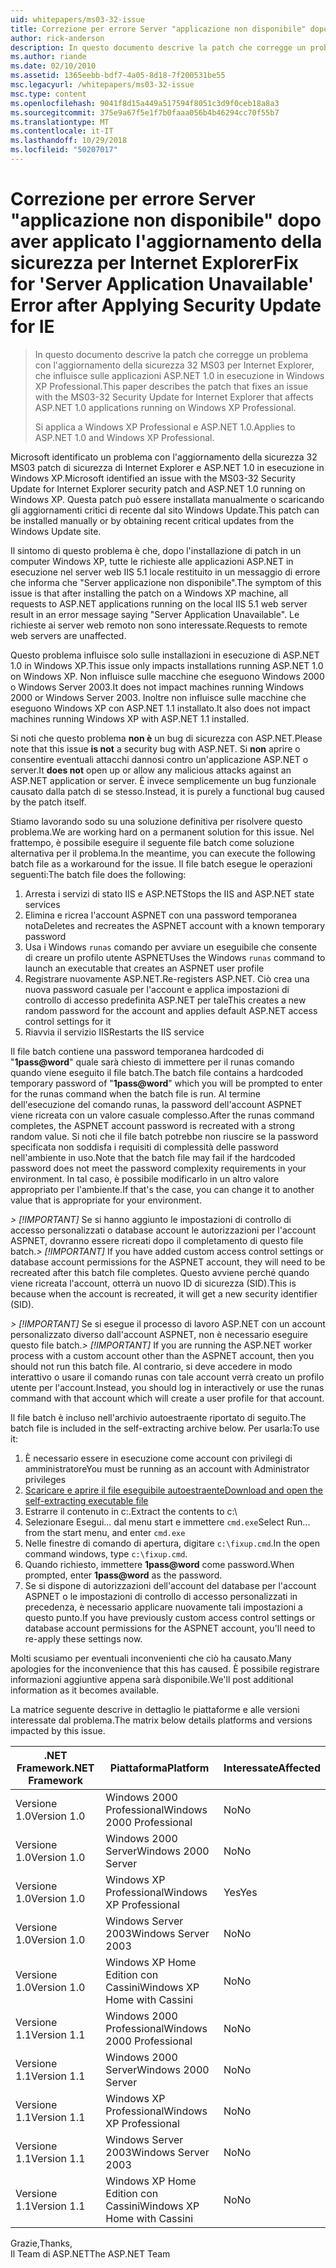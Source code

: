 ```yaml
---
uid: whitepapers/ms03-32-issue
title: Correzione per errore Server "applicazione non disponibile" dopo aver applicato l'aggiornamento della sicurezza per IE | Microsoft Docs
author: rick-anderson
description: In questo documento descrive la patch che corregge un problema con l'aggiornamento della sicurezza 32 MS03 per Internet Explorer, che influisce sulle applicazioni ASP.NET 1.0 in esecuzione nell'elemento di lavoro...
ms.author: riande
ms.date: 02/10/2010
ms.assetid: 1365eebb-bdf7-4a05-8d18-7f200531be55
msc.legacyurl: /whitepapers/ms03-32-issue
msc.type: content
ms.openlocfilehash: 9041f8d15a449a517594f8051c3d9f0ceb18a8a3
ms.sourcegitcommit: 375e9a67f5e1f7b0faaa056b4b46294cc70f55b7
ms.translationtype: MT
ms.contentlocale: it-IT
ms.lasthandoff: 10/29/2018
ms.locfileid: "50207017"
---
```

<a name="fix-for-server-application-unavailable-error-after-applying-security-update-for-ie"></a><span data-ttu-id="d00ec-103">Correzione per errore Server "applicazione non disponibile" dopo aver applicato l'aggiornamento della sicurezza per Internet Explorer</span><span class="sxs-lookup"><span data-stu-id="d00ec-103">Fix for 'Server Application Unavailable' Error after Applying Security Update for IE</span></span>
====================
> <span data-ttu-id="d00ec-104">In questo documento descrive la patch che corregge un problema con l'aggiornamento della sicurezza 32 MS03 per Internet Explorer, che influisce sulle applicazioni ASP.NET 1.0 in esecuzione in Windows XP Professional.</span><span class="sxs-lookup"><span data-stu-id="d00ec-104">This paper describes the patch that fixes an issue with the MS03-32 Security Update for Internet Explorer that affects ASP.NET 1.0 applications running on Windows XP Professional.</span></span>
> 
> <span data-ttu-id="d00ec-105">Si applica a Windows XP Professional e ASP.NET 1.0.</span><span class="sxs-lookup"><span data-stu-id="d00ec-105">Applies to ASP.NET 1.0 and Windows XP Professional.</span></span>


<span data-ttu-id="d00ec-106">Microsoft identificato un problema con l'aggiornamento della sicurezza 32 MS03 patch di sicurezza di Internet Explorer e ASP.NET 1.0 in esecuzione in Windows XP.</span><span class="sxs-lookup"><span data-stu-id="d00ec-106">Microsoft identified an issue with the MS03-32 Security Update for Internet Explorer security patch and ASP.NET 1.0 running on Windows XP.</span></span> <span data-ttu-id="d00ec-107">Questa patch può essere installata manualmente o scaricando gli aggiornamenti critici di recente dal sito Windows Update.</span><span class="sxs-lookup"><span data-stu-id="d00ec-107">This patch can be installed manually or by obtaining recent critical updates from the Windows Update site.</span></span>

<span data-ttu-id="d00ec-108">Il sintomo di questo problema è che, dopo l'installazione di patch in un computer Windows XP, tutte le richieste alle applicazioni ASP.NET in esecuzione nel server web IIS 5.1 locale restituito in un messaggio di errore che informa che "Server applicazione non disponibile".</span><span class="sxs-lookup"><span data-stu-id="d00ec-108">The symptom of this issue is that after installing the patch on a Windows XP machine, all requests to ASP.NET applications running on the local IIS 5.1 web server result in an error message saying "Server Application Unavailable".</span></span> <span data-ttu-id="d00ec-109">Le richieste ai server web remoto non sono interessate.</span><span class="sxs-lookup"><span data-stu-id="d00ec-109">Requests to remote web servers are unaffected.</span></span>

<span data-ttu-id="d00ec-110">Questo problema influisce solo sulle installazioni in esecuzione di ASP.NET 1.0 in Windows XP.</span><span class="sxs-lookup"><span data-stu-id="d00ec-110">This issue only impacts installations running ASP.NET 1.0 on Windows XP.</span></span> <span data-ttu-id="d00ec-111">Non influisce sulle macchine che eseguono Windows 2000 o Windows Server 2003.</span><span class="sxs-lookup"><span data-stu-id="d00ec-111">It does not impact machines running Windows 2000 or Windows Server 2003.</span></span> <span data-ttu-id="d00ec-112">Inoltre non influisce sulle macchine che eseguono Windows XP con ASP.NET 1.1 installato.</span><span class="sxs-lookup"><span data-stu-id="d00ec-112">It also does not impact machines running Windows XP with ASP.NET 1.1 installed.</span></span>

<span data-ttu-id="d00ec-113">Si noti che questo problema **non è** un bug di sicurezza con ASP.NET.</span><span class="sxs-lookup"><span data-stu-id="d00ec-113">Please note that this issue **is not** a security bug with ASP.NET.</span></span> <span data-ttu-id="d00ec-114">Si **non** aprire o consentire eventuali attacchi dannosi contro un'applicazione ASP.NET o server.</span><span class="sxs-lookup"><span data-stu-id="d00ec-114">It **does not** open up or allow any malicious attacks against an ASP.NET application or server.</span></span> <span data-ttu-id="d00ec-115">È invece semplicemente un bug funzionale causato dalla patch di se stesso.</span><span class="sxs-lookup"><span data-stu-id="d00ec-115">Instead, it is purely a functional bug caused by the patch itself.</span></span>

<span data-ttu-id="d00ec-116">Stiamo lavorando sodo su una soluzione definitiva per risolvere questo problema.</span><span class="sxs-lookup"><span data-stu-id="d00ec-116">We are working hard on a permanent solution for this issue.</span></span> <span data-ttu-id="d00ec-117">Nel frattempo, è possibile eseguire il seguente file batch come soluzione alternativa per il problema.</span><span class="sxs-lookup"><span data-stu-id="d00ec-117">In the meantime, you can execute the following batch file as a workaround for the issue.</span></span> <span data-ttu-id="d00ec-118">Il file batch esegue le operazioni seguenti:</span><span class="sxs-lookup"><span data-stu-id="d00ec-118">The batch file does the following:</span></span>

1. <span data-ttu-id="d00ec-119">Arresta i servizi di stato IIS e ASP.NET</span><span class="sxs-lookup"><span data-stu-id="d00ec-119">Stops the IIS and ASP.NET state services</span></span>
2. <span data-ttu-id="d00ec-120">Elimina e ricrea l'account ASPNET con una password temporanea nota</span><span class="sxs-lookup"><span data-stu-id="d00ec-120">Deletes and recreates the ASPNET account with a known temporary password</span></span>
3. <span data-ttu-id="d00ec-121">Usa i Windows `runas` comando per avviare un eseguibile che consente di creare un profilo utente ASPNET</span><span class="sxs-lookup"><span data-stu-id="d00ec-121">Uses the Windows `runas` command to launch an executable that creates an ASPNET user profile</span></span>
4. <span data-ttu-id="d00ec-122">Registrare nuovamente ASP.NET.</span><span class="sxs-lookup"><span data-stu-id="d00ec-122">Re-registers ASP.NET.</span></span> <span data-ttu-id="d00ec-123">Ciò crea una nuova password casuale per l'account e applica impostazioni di controllo di accesso predefinita ASP.NET per tale</span><span class="sxs-lookup"><span data-stu-id="d00ec-123">This creates a new random password for the account and applies default ASP.NET access control settings for it</span></span>
5. <span data-ttu-id="d00ec-124">Riavvia il servizio IIS</span><span class="sxs-lookup"><span data-stu-id="d00ec-124">Restarts the IIS service</span></span>

<span data-ttu-id="d00ec-125">Il file batch contiene una password temporanea hardcoded di "<strong>1pass\@word</strong>" quale sarà chiesto di immettere per il runas comando quando viene eseguito il file batch.</span><span class="sxs-lookup"><span data-stu-id="d00ec-125">The batch file contains a hardcoded temporary password of "<strong>1pass\@word</strong>" which you will be prompted to enter for the runas command when the batch file is run.</span></span> <span data-ttu-id="d00ec-126">Al termine dell'esecuzione del comando runas, la password dell'account ASPNET viene ricreata con un valore casuale complesso.</span><span class="sxs-lookup"><span data-stu-id="d00ec-126">After the runas command completes, the ASPNET account password is recreated with a strong random value.</span></span> <span data-ttu-id="d00ec-127">Si noti che il file batch potrebbe non riuscire se la password specificata non soddisfa i requisiti di complessità delle password nell'ambiente in uso.</span><span class="sxs-lookup"><span data-stu-id="d00ec-127">Note that the batch file may fail if the hardcoded password does not meet the password complexity requirements in your environment.</span></span> <span data-ttu-id="d00ec-128">In tal caso, è possibile modificarlo in un altro valore appropriato per l'ambiente.</span><span class="sxs-lookup"><span data-stu-id="d00ec-128">If that's the case, you can change it to another value that is appropriate for your environment.</span></span>

<span data-ttu-id="d00ec-129">*> [!IMPORTANT]* Se si hanno aggiunto le impostazioni di controllo di accesso personalizzati o database account le autorizzazioni per l'account ASPNET, dovranno essere ricreati dopo il completamento di questo file batch.</span><span class="sxs-lookup"><span data-stu-id="d00ec-129">*> [!IMPORTANT]* If you have added custom access control settings or database account permissions for the ASPNET account, they will need to be recreated after this batch file completes.</span></span> <span data-ttu-id="d00ec-130">Questo avviene perché quando viene ricreata l'account, otterrà un nuovo ID di sicurezza (SID).</span><span class="sxs-lookup"><span data-stu-id="d00ec-130">This is because when the account is recreated, it will get a new security identifier (SID).</span></span>

<span data-ttu-id="d00ec-131">*> [!IMPORTANT]* Se si esegue il processo di lavoro ASP.NET con un account personalizzato diverso dall'account ASPNET, non è necessario eseguire questo file batch.</span><span class="sxs-lookup"><span data-stu-id="d00ec-131">*> [!IMPORTANT]* If you are running the ASP.NET worker process with a custom account other than the ASPNET account, then you should not run this batch file.</span></span> <span data-ttu-id="d00ec-132">Al contrario, si deve accedere in modo interattivo o usare il comando runas con tale account verrà creato un profilo utente per l'account.</span><span class="sxs-lookup"><span data-stu-id="d00ec-132">Instead, you should log in interactively or use the runas command with that account which will create a user profile for that account.</span></span>

<span data-ttu-id="d00ec-133">Il file batch è incluso nell'archivio autoestraente riportato di seguito.</span><span class="sxs-lookup"><span data-stu-id="d00ec-133">The batch file is included in the self-extracting archive below.</span></span> <span data-ttu-id="d00ec-134">Per usarla:</span><span class="sxs-lookup"><span data-stu-id="d00ec-134">To use it:</span></span>

1. <span data-ttu-id="d00ec-135">È necessario essere in esecuzione come account con privilegi di amministratore</span><span class="sxs-lookup"><span data-stu-id="d00ec-135">You must be running as an account with Administrator privileges</span></span>
2. [<span data-ttu-id="d00ec-136">Scaricare e aprire il file eseguibile autoestraente</span><span class="sxs-lookup"><span data-stu-id="d00ec-136">Download and open the self-extracting executable file</span></span>](ms03-32-issue/_static/fixup1.exe)
3. <span data-ttu-id="d00ec-137">Estrarre il contenuto in c:\.</span><span class="sxs-lookup"><span data-stu-id="d00ec-137">Extract the contents to c:\\</span></span>
4. <span data-ttu-id="d00ec-138">Selezionare Esegui... dal menu start e immettere `cmd.exe`</span><span class="sxs-lookup"><span data-stu-id="d00ec-138">Select Run... from the start menu, and enter `cmd.exe`</span></span>
5. <span data-ttu-id="d00ec-139">Nelle finestre di comando di apertura, digitare `c:\fixup.cmd`.</span><span class="sxs-lookup"><span data-stu-id="d00ec-139">In the open command windows, type `c:\fixup.cmd`.</span></span>
6. <span data-ttu-id="d00ec-140">Quando richiesto, immettere <strong>1pass\@word</strong> come password.</span><span class="sxs-lookup"><span data-stu-id="d00ec-140">When prompted, enter <strong>1pass\@word</strong> as the password.</span></span>
7. <span data-ttu-id="d00ec-141">Se si dispone di autorizzazioni dell'account del database per l'account ASPNET o le impostazioni di controllo di accesso personalizzati in precedenza, è necessario applicare nuovamente tali impostazioni a questo punto.</span><span class="sxs-lookup"><span data-stu-id="d00ec-141">If you have previously custom access control settings or database account permissions for the ASPNET account, you'll need to re-apply these settings now.</span></span>

<span data-ttu-id="d00ec-142">Molti scusiamo per eventuali inconvenienti che ciò ha causato.</span><span class="sxs-lookup"><span data-stu-id="d00ec-142">Many apologies for the inconvenience that this has caused.</span></span> <span data-ttu-id="d00ec-143">È possibile registrare informazioni aggiuntive appena sarà disponibile.</span><span class="sxs-lookup"><span data-stu-id="d00ec-143">We'll post additional information as it becomes available.</span></span>

<span data-ttu-id="d00ec-144">La matrice seguente descrive in dettaglio le piattaforme e alle versioni interessate dal problema.</span><span class="sxs-lookup"><span data-stu-id="d00ec-144">The matrix below details platforms and versions impacted by this issue.</span></span>

| <span data-ttu-id="d00ec-145">.NET Framework</span><span class="sxs-lookup"><span data-stu-id="d00ec-145">.NET Framework</span></span> | <span data-ttu-id="d00ec-146">Piattaforma</span><span class="sxs-lookup"><span data-stu-id="d00ec-146">Platform</span></span> | <span data-ttu-id="d00ec-147">Interessate</span><span class="sxs-lookup"><span data-stu-id="d00ec-147">Affected</span></span> |
| --- | --- | --- |
| <span data-ttu-id="d00ec-148">Versione 1.0</span><span class="sxs-lookup"><span data-stu-id="d00ec-148">Version 1.0</span></span> | <span data-ttu-id="d00ec-149">Windows 2000 Professional</span><span class="sxs-lookup"><span data-stu-id="d00ec-149">Windows 2000 Professional</span></span> | <span data-ttu-id="d00ec-150">No</span><span class="sxs-lookup"><span data-stu-id="d00ec-150">No</span></span> |
| <span data-ttu-id="d00ec-151">Versione 1.0</span><span class="sxs-lookup"><span data-stu-id="d00ec-151">Version 1.0</span></span> | <span data-ttu-id="d00ec-152">Windows 2000 Server</span><span class="sxs-lookup"><span data-stu-id="d00ec-152">Windows 2000 Server</span></span> | <span data-ttu-id="d00ec-153">No</span><span class="sxs-lookup"><span data-stu-id="d00ec-153">No</span></span> |
| <span data-ttu-id="d00ec-154">Versione 1.0</span><span class="sxs-lookup"><span data-stu-id="d00ec-154">Version 1.0</span></span> | <span data-ttu-id="d00ec-155">Windows XP Professional</span><span class="sxs-lookup"><span data-stu-id="d00ec-155">Windows XP Professional</span></span> | <span data-ttu-id="d00ec-156">Yes</span><span class="sxs-lookup"><span data-stu-id="d00ec-156">Yes</span></span> |
| <span data-ttu-id="d00ec-157">Versione 1.0</span><span class="sxs-lookup"><span data-stu-id="d00ec-157">Version 1.0</span></span> | <span data-ttu-id="d00ec-158">Windows Server 2003</span><span class="sxs-lookup"><span data-stu-id="d00ec-158">Windows Server 2003</span></span> | <span data-ttu-id="d00ec-159">No</span><span class="sxs-lookup"><span data-stu-id="d00ec-159">No</span></span> |
| <span data-ttu-id="d00ec-160">Versione 1.0</span><span class="sxs-lookup"><span data-stu-id="d00ec-160">Version 1.0</span></span> | <span data-ttu-id="d00ec-161">Windows XP Home Edition con Cassini</span><span class="sxs-lookup"><span data-stu-id="d00ec-161">Windows XP Home with Cassini</span></span> | <span data-ttu-id="d00ec-162">No</span><span class="sxs-lookup"><span data-stu-id="d00ec-162">No</span></span> |
| <span data-ttu-id="d00ec-163">Versione 1.1</span><span class="sxs-lookup"><span data-stu-id="d00ec-163">Version 1.1</span></span> | <span data-ttu-id="d00ec-164">Windows 2000 Professional</span><span class="sxs-lookup"><span data-stu-id="d00ec-164">Windows 2000 Professional</span></span> | <span data-ttu-id="d00ec-165">No</span><span class="sxs-lookup"><span data-stu-id="d00ec-165">No</span></span> |
| <span data-ttu-id="d00ec-166">Versione 1.1</span><span class="sxs-lookup"><span data-stu-id="d00ec-166">Version 1.1</span></span> | <span data-ttu-id="d00ec-167">Windows 2000 Server</span><span class="sxs-lookup"><span data-stu-id="d00ec-167">Windows 2000 Server</span></span> | <span data-ttu-id="d00ec-168">No</span><span class="sxs-lookup"><span data-stu-id="d00ec-168">No</span></span> |
| <span data-ttu-id="d00ec-169">Versione 1.1</span><span class="sxs-lookup"><span data-stu-id="d00ec-169">Version 1.1</span></span> | <span data-ttu-id="d00ec-170">Windows XP Professional</span><span class="sxs-lookup"><span data-stu-id="d00ec-170">Windows XP Professional</span></span> | <span data-ttu-id="d00ec-171">No</span><span class="sxs-lookup"><span data-stu-id="d00ec-171">No</span></span> |
| <span data-ttu-id="d00ec-172">Versione 1.1</span><span class="sxs-lookup"><span data-stu-id="d00ec-172">Version 1.1</span></span> | <span data-ttu-id="d00ec-173">Windows Server 2003</span><span class="sxs-lookup"><span data-stu-id="d00ec-173">Windows Server 2003</span></span> | <span data-ttu-id="d00ec-174">No</span><span class="sxs-lookup"><span data-stu-id="d00ec-174">No</span></span> |
| <span data-ttu-id="d00ec-175">Versione 1.1</span><span class="sxs-lookup"><span data-stu-id="d00ec-175">Version 1.1</span></span> | <span data-ttu-id="d00ec-176">Windows XP Home Edition con Cassini</span><span class="sxs-lookup"><span data-stu-id="d00ec-176">Windows XP Home with Cassini</span></span> | <span data-ttu-id="d00ec-177">No</span><span class="sxs-lookup"><span data-stu-id="d00ec-177">No</span></span> |

<span data-ttu-id="d00ec-178">Grazie,</span><span class="sxs-lookup"><span data-stu-id="d00ec-178">Thanks,</span></span>   
 <span data-ttu-id="d00ec-179">Il Team di ASP.NET</span><span class="sxs-lookup"><span data-stu-id="d00ec-179">The ASP.NET Team</span></span>
